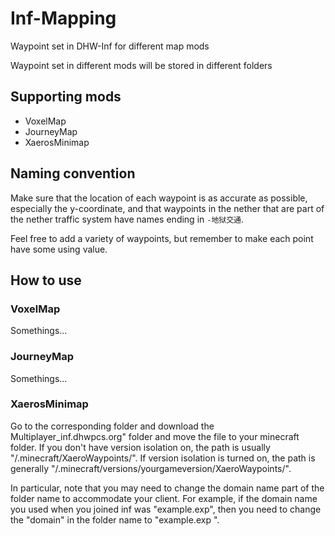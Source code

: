 # Inf-Mapping

Waypoint set in DHW-Inf for different map mods

Waypoint set in different mods will be stored in different folders

## Supporting mods

- VoxelMap
- JourneyMap
- XaerosMinimap

## Naming convention

Make sure that the location of each waypoint is as accurate as possible, especially the y-coordinate, and that waypoints in the nether that are part of the nether traffic system have names ending in `-地狱交通`.

Feel free to add a variety of waypoints, but remember to make each point have some using value.

## How to use

### VoxelMap
Somethings... 
### JourneyMap
Somethings...
### XaerosMinimap
Go to the corresponding folder and download the Multiplayer_inf.dhwpcs.org" folder and move the file to your minecraft folder. If you don't have version isolation on, the path is usually "/.minecraft/XaeroWaypoints/". If version isolation is turned on, the path is generally "/.minecraft/versions/yourgameversion/XaeroWaypoints/".

In particular, note that you may need to change the domain name part of the folder name to accommodate your client. For example, if the domain name you used when you joined inf was "example.exp", then you need to change the "domain" in the folder name to "example.exp ".
